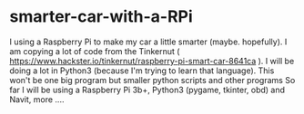 # smarter-car-with-a-RPi
I using a Raspberry Pi to make my car a little smarter (maybe. hopefully). I am copying a lot of code from
the Tinkernut ( https://www.hackster.io/tinkernut/raspberry-pi-smart-car-8641ca ).
I will be doing a lot in Python3 (because I'm trying to learn that language).
This won't be one big program but smaller python scripts and other programs 
So far I will be using a Raspberry Pi 3b+, Python3 (pygame, tkinter, obd) and 
Navit, more ....
